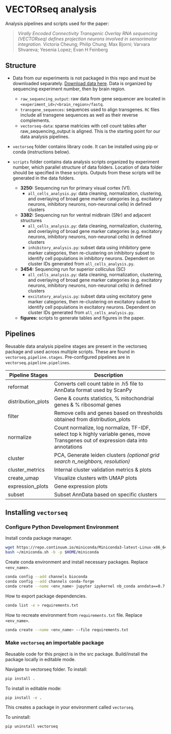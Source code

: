 # VECTORseq analysis

Analysis pipelines and scripts used for the paper:

> *Virally Encoded Connectivity Transgenic Overlay RNA sequencing (VECTORseq) defines projection neurons involved in sensorimotor integration.*  Victoria Cheung; Philip Chung; Max Bjorni; Varvara Shvareva; Yesenia Lopez; Evan H Feinberg

## Structure

* Data from our experiments is not packaged in this repo and must be downloaded separately.  [Download data here](https://ucsf.app.box.com/v/vectorseq-data).  Data is organized by sequencing experiment number, then by brain region.
  * `raw_sequencing_output`: raw data from gene sequencer are located in `<experiment_id>/<brain_region>/fastq`.
  * `transgene_sequences`: sequences used to align transgenes.  `RC` files include all transgene sequences as well as their reverse complements.
  * `vectorseq-data`: sparse matricies with cell count tables after raw_sequencing_output is aligned.  This is the starting point for our data analysis pipelines.
* `vectorseq` folder contains library code.  It can be installed using pip or conda (instructions below).
* `scripts` folder contains data analysis scripts organized by experiment number, which parallel structure of data folders.  Location of data folder should be specified in these scripts.  Outputs from these scripts will be generated in the data folders.

  * __3250:__ Sequencing run for primary visual cortex (V1).
    * `all_cells_analysis.py`: data cleaning, normalization, clustering, and overlaying of broad gene marker categories (e.g. excitatory neurons, inhibitory neurons, non-neuronal cells) in defined clusters
  * __3382:__ Sequencing run for ventral midbrain (SNr) and adjacent structures
    * `all_cells_analysis.py`: data cleaning, normalization, clustering, and overlaying of broad gene marker categories (e.g. excitatory neurons, inhibitory neurons, non-neuronal cells) in defined clusters
    * `inhibitory_analysis.py`: subset data using inhibitory gene marker categories, then re-clustering on inhibitory subset to identify cell populations in inhibitory neurons. Dependent on cluster IDs generated from `all_cells_analysis.py`.
  * __3454:__ Sequencing run for superior colliculus (SC)
    * `all_cells_analysis.py`: data cleaning, normalization, clustering, and overlaying of broad gene marker categories (e.g. excitatory neurons, inhibitory neurons, non-neuronal cells) in defined clusters
    * `excitatory_analysis.py`: subset data using excitatory gene marker categories, then re-clustering on excitatory subset to identify cell populations in excitatory neurons. Dependent on cluster IDs generated from `all_cells_analysis.py`.
  * __figures:__ scripts to generate tables and figures in the paper.

## Pipelines
Reusable data analysis pipeline stages are present in the vectorseq package and used across multiple scripts.  These are found in `vectorseq.pipeline.stages`.  Pre-configured pipelines are in `vectorseq.pipeline.pipelines`.

| Pipeline Stages | Description |
| --- | --- |
| reformat | Converts cell count table in .h5 file to AnnData format used by ScanPy |
| distribution_plots | Gene & counts statistics, % mitochondrial genes & % ribosomal genes |
| filter | Remove cells and genes based on thresholds obtained from distribution_plots |
| normalize | Count normalize, log normalize, TF-IDF, select top k highly variable genes, move Transgenes out of expression data into annotations |
| cluster | PCA, Generate leiden clusters *(optional grid search n_neighbors, resolution)* |
| cluster_metrics | Internal cluster validation metrics & plots |
| create_umap | Visualize clusters with UMAP plots |
| expression_plots| Gene expression plots |
| subset | Subset AnnData based on specific clusters |

## Installing `vectorseq`

### Configure Python Development Environment

Install conda package manager.

```sh
wget https://repo.continuum.io/miniconda/Miniconda3-latest-Linux-x86_64.sh -O ~/miniconda.sh
bash ~/miniconda.sh -b -p $HOME/miniconda
```

Create conda environment and install necessary packages.  Replace `<env_name>`.

```sh
conda config --add channels bioconda
conda config --add channels conda-forge
conda create --name <env_name> jupyter ipykernel nb_conda anndata==0.7.5 scanpy==1.7.2 leidenalg pysam pynndescent pandas==1.2.3 numpy scipy pytz matplotlib tqdm black flake8 scikit-learn pyarrow fastparquet snappy seaborn
```

How to export package dependencies.

```sh
conda list -e > requirements.txt
```

How to recreate environment from `requirements.txt` file.  Replace `<env_name>`.

```sh
conda create --name <env_name> --file requirements.txt
```

### Make `vectorseq` an importable package

Reusable code for this project is in the src package.  Build/install the package locally in editable mode.

Navigate to vectorseq folder.  To install:

```sh
pip install .
```

To install in editable mode:

```sh
pip install -e .
```

This creates a package in your environment called `vectorseq`.

To uninstall:

```sh
pip uninstall vectorseq
```
